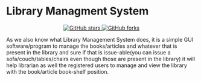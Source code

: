 # Library Managment System
<p align="center">
  <a href="https://github.com/bikashtudu/DBISProject/stargazers">
    <img alt="GitHub stars" src="https://img.shields.io/github/stars/bikashtudu/DBISProject.svg">
  </a>
  <a href="https://github.com/bikashtudu/DBISProject/network">
    <img alt="GitHub forks" src="https://img.shields.io/github/forks/bikashtudu/DBISProject.svg">
  </a>
</p>

As we also know what Library Management System does, it is a simple GUI software/program to manage the books/articles and whatever that is present in the library and sure if that is issue-able(you can issue a sofa/couch/tables/chairs even though those are present in the library) it will help librarian as well the registered users to manage and view the library with the book/article book-shelf position.
